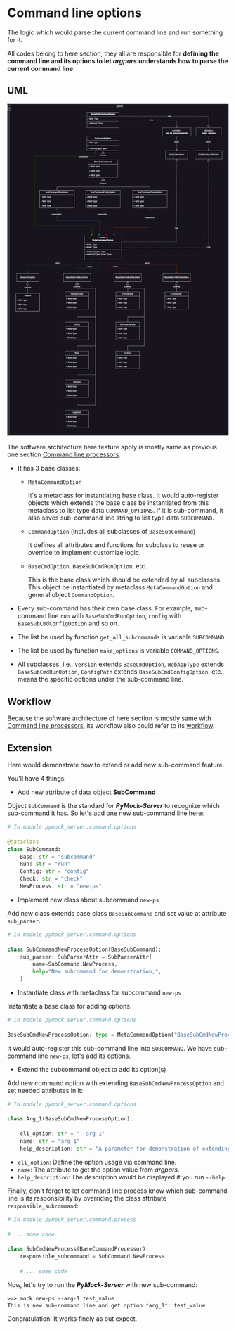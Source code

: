 # Command line options

The logic which would parse the current command line and run something for it.

All codes belong to here section, they all are responsible for **defining the command line and its options to let _argpars_**
**understands how to parse the current command line.**

## UML

![software architecture - command line options]

[software architecture - command line options]: ../../_images/development/contributing/software_technical_details/cmd_options_software_architecture.drawio.png

The software architecture here feature apply is mostly same as previous one section [Command line processors](#uml_1).

* It has 3 base classes:
    * ``MetaCommandOption``

        It's a metaclass for instantiating base class. It would auto-register objects which extends the base class be instantiated
        from this metaclass to list type data ``COMMAND_OPTIONS``. If it is sub-command, it also saves sub-command line string to
        list type data ``SUBCOMMAND``.

    * ``CommandOption`` (includes all subclasses of ``BaseSubCommand``)

        It defines all attributes and functions for subclass to reuse or override to implement customize logic.

    * ``BaseCmdOption``, ``BaseSubCmdRunOption``, etc.

        This is the base class which should be extended by all subclasses. This object be instantiated by metaclass ``MetaCommandOption``
        and general object ``CommandOption``.

* Every sub-command has their own base class. For example, sub-command line ``run`` with ``BaseSubCmdRunOption``, ``config``
with ``BaseSubCmdConfigOption`` and so on.
* The list be used by function ``get_all_subcommands`` is variable ``SUBCOMMAND``.
* The list be used by function ``make_options`` is variable ``COMMAND_OPTIONS``.
* All subclasses, i.e., ``Version`` extends ``BaseCmdOption``, ``WebAppType`` extends ``BaseSubCmdRunOption``, ``ConfigPath``
extends ``BaseSubCmdConfigOption``, etc., means the specific options under the sub-command line.

## Workflow

Because the software architecture of here section is mostly same with [Command line processors](#command-line-processors), its
workflow also could refer to its [workflow](#workflow_1).

## Extension

Here would demonstrate how to extend or add new sub-command feature.

You'll have 4 things:

* Add new attribute of data object **SubCommand**

Object ``SubCommand`` is the standard for **_PyMock-Server_** to recognize which sub-command it has. So let's add one new sub-command
line here:

```python hl_lines="9"
# In module pymock_server.command.options

@dataclass
class SubCommand:
    Base: str = "subcommand"
    Run: str = "run"
    Config: str = "config"
    Check: str = "check"
    NewProcess: str = "new-ps"
```

* Implement new class about subcommand ``new-ps``

Add new class extends base class ``BaseSubCommand`` and set value at attribute ``sub_parser``.

```python
# In module pymock_server.command.options

class SubCommandNewProcessOption(BaseSubCommand):
    sub_parser: SubParserAttr = SubParserAttr(
        name=SubCommand.NewProcess,
        help="New subcommand for demonstration,",
    )
```

* Instantiate class with metaclass for subcommand ``new-ps``

Instantiate a base class for adding options.

```python
# In module pymock_server.command.options

BaseSubCmdNewProcessOption: type = MetaCommandOption("BaseSubCmdNewProcessOption", (SubCommandNewProcessOption,), {})
```

It would auto-register this sub-command line into ``SUBCOMMAND``. We have sub-command line ``new-ps``, let's add its options.

* Extend the subcommand object to add its option(s)

Add new command option with extending ``BaseSubCmdNewProcessOption`` and set needed attributes in it:

```python
# In module pymock_server.command.options

class Arg_1(BaseSubCmdNewProcessOption):

    cli_option: str = "--arg-1"
    name: str = "arg_1"
    help_description: str = "A parameter for demonstration of extending new subcommand and new option."
```

* ``cli_option``: Define the option usage via command line.
* ``name``: The attribute to get the option value from _argpars_.
* ``help_description``: The description would be displayed if you run ``--help``.

Finally, don't forget to let command line process know which sub-command line is its responsibility by overriding the class
attribute ``responsible_subcommand``:

```python hl_lines="6"
# In module pymock_server.command.process

# ... some code

class SubCmdNewProcess(BaseCommandProcessor):
    responsible_subcommand = SubCommand.NewProcess

    # ... some code
```

Now, let's try to run the **_PyMock-Server_** with new sub-command:

```console
>>> mock new-ps --arg-1 test_value
This is new sub-command line and get option *arg_1*: test_value
```

Congratulation! It works finely as out expect.
